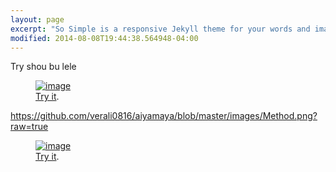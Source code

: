 ```yaml
---
layout: page
excerpt: "So Simple is a responsive Jekyll theme for your words and images."
modified: 2014-08-08T19:44:38.564948-04:00
---
```


Try
shou bu lele 
<figure>
	<a href="https://scontent.fsnc1-1.fna.fbcdn.net/v/t1.0-9/11235389_599679623504516_828270744930826296_n.jpg?oh=f2a346266a5698a96461ee72cb706b97&oe=59636894
"><img src="https://scontent.fsnc1-1.fna.fbcdn.net/v/t1.0-9/11235389_599679623504516_828270744930826296_n.jpg?oh=f2a346266a5698a96461ee72cb706b97&oe=59636894" alt="image"></a>
	<figcaption><a href="https://www.facebook.com/photo.php?fbid=599679623504516&set=t.100003874517441&type=3&theater" title="Try it">Try it</a>.</figcaption>
</figure>

https://github.com/verali0816/aiyamaya/blob/master/images/Method.png?raw=true

<figure>
	<a href="https://github.com/verali0816/aiyamaya/blob/master/images/Method.png?raw=true
"><img src="https://github.com/verali0816/aiyamaya/blob/master/images/Method.png?raw=true" alt="image"></a>
	<figcaption><a href="https://github.com/verali0816/aiyamaya/blob/master/images/Method.png?raw=true" title="Try it22">Try it</a>.</figcaption>
</figure>
